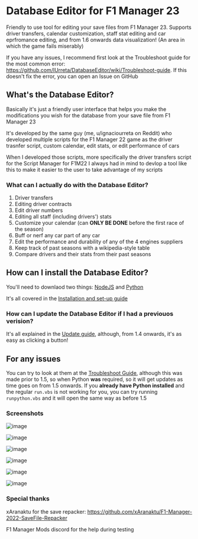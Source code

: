 # Database Editor for F1 Manager 23 #
Friendly to use tool for editing your save files from F1 Manager 23. Supports driver transfers, calendar customization, staff stat editing and car eprfromance editing, and from 1.6 onwards data visualization! (An area in which the game fails miserably)

If you have any issues, I recommend first look at the Troubleshoot guide for the most common error: https://github.com/IUrreta/DatabaseEditor/wiki/Troubleshoot-guide. If this doesn't fix the error, you can open an Issue on GitHub

## What's the Database Editor? ##
Basically it's just a friendly user interface that helps you make the modifications you wish for the database from your save file from F1 Manager 23

It's developed by the same guy (me, u/ignaciourreta on Reddit) who developed multiple scripts for the F1 Manager 22 game as the driver trasnfer script, custom calendar, edit stats, or edit performance of cars

When I developed those scripts, more specifically the driver transfers script for the Script Manager for F1M22 I always had in mind to devlop a tool like this to make it easier to the user to take advantage of my scripts

### What can I actually do with the Database Editor? ###

1. Driver transfers
2. Editing driver contracts
3. Edit driver numbers
4. Editing all staff (including drivers') stats
5. Customize your calendar (can **ONLY BE DONE** before the first race of the season)
6. Buff or nerf any car part of any car
7. Edit the performance and durability of any of the 4 engines suppliers
8. Keep track of past seasons with a wikipedia-style table
9. Compare drivers and their stats from their past seasons

## How can I install the Database Editor? ##
You'll need to downlaod two things: [NodeJS](https://nodejs.org/en/download) and [Python](https://www.python.org/downloads/)

It's all covered in the [Installation and set-up guide](https://github.com/IUrreta/DatabaseEditor/wiki/Installation-and-set%E2%80%90up-guide)

### How can I update the Database Editor if I had a previouos verision? ###

It's all explained in the [Update guide](https://github.com/IUrreta/DatabaseEditor/wiki/Update-guide), although, from 1.4 onwards, it's as easy as clicking a button!

## For any issues ##

You can try to look at them at the [Troubleshoot Guide](https://github.com/IUrreta/DatabaseEditor/wiki/Troubleshoot-guide), although this was made prior to 1.5, so when Python **was** required, so it will get updates as time goes on from 1.5 onwards. If you **already have Python installed** and the regular `run.vbs` is not working for you, you can try running `runpython.vbs` and it will open the same way as before 1.5


### Screenshots ###

![image](https://github.com/IUrreta/DatabaseEditor/assets/95303008/f8eb8172-5b27-41d6-b68f-15c63837948c)

![image](https://github.com/IUrreta/DatabaseEditor/assets/95303008/804f32c4-fcde-4d8f-86b9-50e14660af9a)

![image](https://github.com/IUrreta/DatabaseEditor/assets/95303008/66706691-1627-4a14-9f3f-5403e09e8d86)

![image](https://github.com/IUrreta/DatabaseEditor/assets/95303008/d413ffdd-f696-45b8-8516-133e45c7935f)

![image](https://github.com/IUrreta/DatabaseEditor/assets/95303008/b681f63e-b740-4a3b-a047-2aa77a4e2a83)

![image](https://github.com/IUrreta/DatabaseEditor/assets/95303008/44f7820a-01be-4297-a0f8-2aecf59ed600)



### Special thanks ###
xAranaktu for the save repacker: https://github.com/xAranaktu/F1-Manager-2022-SaveFile-Repacker

F1 Manager Mods discord for the help during testing
